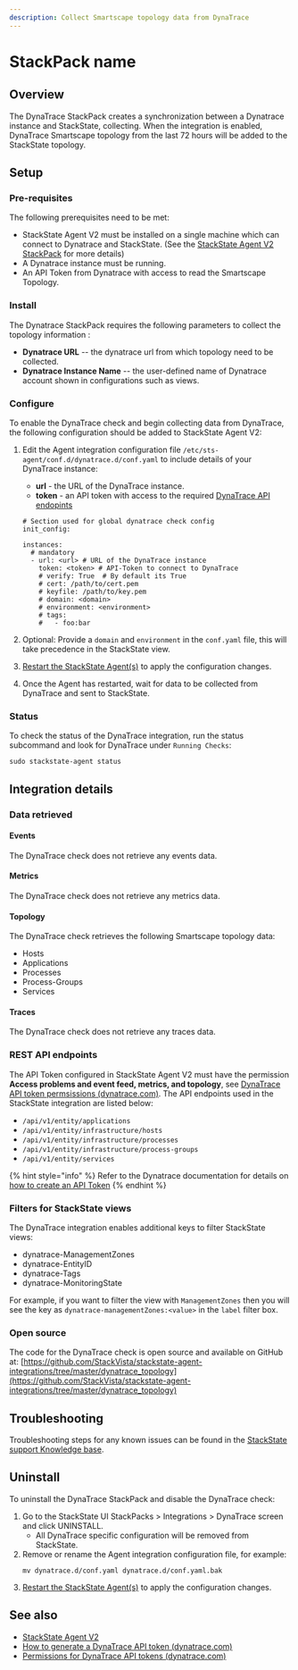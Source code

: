 ```yaml
---
description: Collect Smartscape topology data from DynaTrace
---
```


# StackPack name

## Overview

The DynaTrace StackPack creates a synchronization between a Dynatrace instance and StackState, collecting. When the integration is enabled, DynaTrace Smartscape topology from the last 72 hours will be added to the StackState topology. 

## Setup

### Pre-requisites

The following prerequisites need to be met:

* StackState Agent V2 must be installed on a single machine which can connect to Dynatrace and StackState. (See the [StackState Agent V2 StackPack](/#/stackpacks/stackstate-agent-v2/) for more details)
* A Dynatrace instance must be running.
* An API Token from Dynatrace with access to read the Smartscape Topology.

### Install

The Dynatrace StackPack requires the following parameters to collect the topology information :

* **Dynatrace URL** -- the dynatrace url from which topology need to be collected. 
* **Dynatrace Instance Name** -- the user-defined name of Dynatrace account shown in configurations such as views. 

### Configure

To enable the DynaTrace check and begin collecting data from DynaTrace, the following configuration should be added to StackState Agent V2:

1. Edit the Agent integration configuration file `/etc/sts-agent/conf.d/dynatrace.d/conf.yaml` to include details of your DynaTrace instance:
    - **url** - the URL of the DynaTrace instance.
    - **token** - an API token with access to the required [DynaTrace API endopints](#rest-api-endpoints)

    ```
    # Section used for global dynatrace check config
    init_config:
    
    instances:
      # mandatory
      - url: <url> # URL of the DynaTrace instance
        token: <token> # API-Token to connect to DynaTrace
        # verify: True  # By default its True
        # cert: /path/to/cert.pem
        # keyfile: /path/to/key.pem
        # domain: <domain>
        # environment: <environment>
        # tags:
        #   - foo:bar
    
    ```
2. Optional: Provide a `domain` and `environment` in the `conf.yaml` file, this will take precedence in the StackState view.
3. [Restart the StackState Agent\(s\)](/stackpacks/integrations/agent.md#start-stop-restart-the-stackstate-agent) to apply the configuration changes.
4. Once the Agent has restarted, wait for data to be collected from DynaTrace and sent to StackState.

### Status

To check the status of the DynaTrace integration, run the status subcommand and look for DynaTrace under `Running Checks`:

```
sudo stackstate-agent status
```

## Integration details

### Data retrieved

#### Events

The DynaTrace check does not retrieve any events data.

#### Metrics

The DynaTrace check does not retrieve any metrics data.

#### Topology

The DynaTrace check retrieves the following Smartscape topology data:

- Hosts
- Applications
- Processes
- Process-Groups
- Services

#### Traces

The DynaTrace check does not retrieve any traces data.

### REST API endpoints

The API Token configured in StackState Agent V2 must have the permission **Access problems and event feed, metrics, and topology**, see [DynaTrace API token permsissions (dynatrace.com)](https://www.dynatrace.com/support/help/dynatrace-api/basics/dynatrace-api-authentication/#token-permissions). The API endpoints used in the StackState integration are listed below:

* `/api/v1/entity/applications`
* `/api/v1/entity/infrastructure/hosts`
* `/api/v1/entity/infrastructure/processes`
* `/api/v1/entity/infrastructure/process-groups`
* `/api/v1/entity/services`

{% hint style="info" %}
Refer to the Dynatrace documentation for details on [how to create an API Token](https://www.dynatrace.com/support/help/shortlink/api-authentication#generate-a-token)
{% endhint %}

### Filters for StackState views

The DynaTrace integration enables additional keys to filter StackState views:

* dynatrace-ManagementZones
* dynatrace-EntityID
* dynatrace-Tags
* dynatrace-MonitoringState

For example, if you want to filter the view with `ManagementZones` then you will see the key as `dynatrace-managementZones:<value>` in the `label` filter box.

### Open source

The code for the DynaTrace check is open source and available on GitHub at:
[https://github.com/StackVista/stackstate-agent-integrations/tree/master/dynatrace_topology](https://github.com/StackVista/stackstate-agent-integrations/tree/master/dynatrace_topology)

## Troubleshooting

Troubleshooting steps for any known issues can be found in the [StackState support Knowledge base](https://support.stackstate.com/hc/en-us/search?category=360002777619&filter_by=knowledge_base&query=DynaTrace).

## Uninstall

To uninstall the DynaTrace StackPack and disable the DynaTrace check:

1. Go to the StackState UI StackPacks > Integrations > DynaTrace screen and click UNINSTALL.
    - All DynaTrace specific configuration will be removed from StackState.
2. Remove or rename the Agent integration configuration file, for example:
    ```
    mv dynatrace.d/conf.yaml dynatrace.d/conf.yaml.bak
    ```
3. [Restart the StackState Agent\(s\)](/stackpacks/integrations/agent.md#start-stop-restart-the-stackstate-agent) to apply the configuration changes.

## See also

- [StackState Agent V2](/stackpacks/integrations/agent.md)
- [How to generate a DynaTrace API token (dynatrace.com)](https://www.dynatrace.com/support/help/shortlink/api-authentication#generate-a-token)
- [Permissions for DynaTrace API tokens (dynatrace.com)](https://www.dynatrace.com/support/help/shortlink/api-authentication#token-permissions)